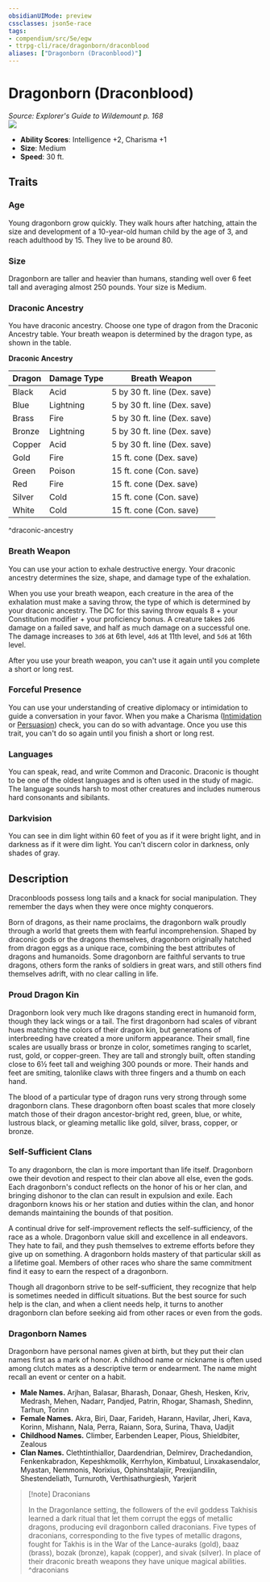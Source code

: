 ```yaml
---
obsidianUIMode: preview
cssclasses: json5e-race
tags:
- compendium/src/5e/egw
- ttrpg-cli/race/dragonborn/draconblood
aliases: ["Dragonborn (Draconblood)"]
---
```

# Dragonborn (Draconblood)
*Source: Explorer's Guide to Wildemount p. 168*  
![](/3-Mechanics/CLI/races/img/dragonborn-draconblood.webp#right)  

- **Ability Scores**: Intelligence +2, Charisma +1
- **Size**: Medium
- **Speed**: 30 ft.

## Traits

### Age

Young dragonborn grow quickly. They walk hours after hatching, attain the size and development of a 10-year-old human child by the age of 3, and reach adulthood by 15. They live to be around 80.

### Size

Dragonborn are taller and heavier than humans, standing well over 6 feet tall and averaging almost 250 pounds. Your size is Medium.

### Draconic Ancestry

You have draconic ancestry. Choose one type of dragon from the Draconic Ancestry table. Your breath weapon is determined by the dragon type, as shown in the table.

**Draconic Ancestry**

| Dragon | Damage Type | Breath Weapon |
|--------|-------------|---------------|
| Black | Acid | 5 by 30 ft. line (Dex. save) |
| Blue | Lightning | 5 by 30 ft. line (Dex. save) |
| Brass | Fire | 5 by 30 ft. line (Dex. save) |
| Bronze | Lightning | 5 by 30 ft. line (Dex. save) |
| Copper | Acid | 5 by 30 ft. line (Dex. save) |
| Gold | Fire | 15 ft. cone (Dex. save) |
| Green | Poison | 15 ft. cone (Con. save) |
| Red | Fire | 15 ft. cone (Dex. save) |
| Silver | Cold | 15 ft. cone (Con. save) |
| White | Cold | 15 ft. cone (Con. save) |
^draconic-ancestry

### Breath Weapon

You can use your action to exhale destructive energy. Your draconic ancestry determines the size, shape, and damage type of the exhalation.

When you use your breath weapon, each creature in the area of the exhalation must make a saving throw, the type of which is determined by your draconic ancestry. The DC for this saving throw equals 8 + your Constitution modifier + your proficiency bonus. A creature takes `2d6` damage on a failed save, and half as much damage on a successful one. The damage increases to `3d6` at 6th level, `4d6` at 11th level, and `5d6` at 16th level.

After you use your breath weapon, you can't use it again until you complete a short or long rest.

### Forceful Presence

You can use your understanding of creative diplomacy or intimidation to guide a conversation in your favor. When you make a Charisma ([Intimidation](/3-Mechanics/CLI/rules/skills.md#Intimidation) or [Persuasion](/3-Mechanics/CLI/rules/skills.md#Persuasion)) check, you can do so with advantage. Once you use this trait, you can't do so again until you finish a short or long rest.

### Languages

You can speak, read, and write Common and Draconic. Draconic is thought to be one of the oldest languages and is often used in the study of magic. The language sounds harsh to most other creatures and includes numerous hard consonants and sibilants.

### Darkvision

You can see in dim light within 60 feet of you as if it were bright light, and in darkness as if it were dim light. You can't discern color in darkness, only shades of gray.

## Description

Draconbloods possess long tails and a knack for social manipulation. They remember the days when they were once mighty conquerors.

Born of dragons, as their name proclaims, the dragonborn walk proudly through a world that greets them with fearful incomprehension. Shaped by draconic gods or the dragons themselves, dragonborn originally hatched from dragon eggs as a unique race, combining the best attributes of dragons and humanoids. Some dragonborn are faithful servants to true dragons, others form the ranks of soldiers in great wars, and still others find themselves adrift, with no clear calling in life.

### Proud Dragon Kin

Dragonborn look very much like dragons standing erect in humanoid form, though they lack wings or a tail. The first dragonborn had scales of vibrant hues matching the colors of their dragon kin, but generations of interbreeding have created a more uniform appearance. Their small, fine scales are usually brass or bronze in color, sometimes ranging to scarlet, rust, gold, or copper-green. They are tall and strongly built, often standing close to 6½ feet tall and weighing 300 pounds or more. Their hands and feet are smiting, talonlike claws with three fingers and a thumb on each hand.

The blood of a particular type of dragon runs very strong through some dragonborn clans. These dragonborn often boast scales that more closely match those of their dragon ancestor-bright red, green, blue, or white, lustrous black, or gleaming metallic like gold, silver, brass, copper, or bronze.

### Self-Sufficient Clans

To any dragonborn, the clan is more important than life itself. Dragonborn owe their devotion and respect to their clan above all else, even the gods. Each dragonborn's conduct reflects on the honor of his or her clan, and bringing dishonor to the clan can result in expulsion and exile. Each dragonborn knows his or her station and duties within the clan, and honor demands maintaining the bounds of that position.

A continual drive for self-improvement reflects the self-sufficiency, of the race as a whole. Dragonborn value skill and excellence in all endeavors. They hate to fail, and they push themselves to extreme efforts before they give up on something. A dragonborn holds mastery of that particular skill as a lifetime goal. Members of other races who share the same commitment find it easy to earn the respect of a dragonborn.

Though all dragonborn strive to be self-sufficient, they recognize that help is sometimes needed in difficult situations. But the best source for such help is the clan, and when a client needs help, it turns to another dragonborn clan before seeking aid from other races or even from the gods.

### Dragonborn Names

Dragonborn have personal names given at birth, but they put their clan names first as a mark of honor. A childhood name or nickname is often used among clutch mates as a descriptive term or endearment. The name might recall an event or center on a habit.

- **Male Names.** Arjhan, Balasar, Bharash, Donaar, Ghesh, Hesken, Kriv, Medrash, Mehen, Nadarr, Pandjed, Patrin, Rhogar, Shamash, Shedinn, Tarhun, Torinn  
- **Female Names.** Akra, Biri, Daar, Farideh, Harann, Havilar, Jheri, Kava, Korinn, Mishann, Nala, Perra, Raiann, Sora, Surina, Thava, Uadjit  
- **Childhood Names.** Climber, Earbenden Leaper, Pious, Shieldbiter, Zealous  
- **Clan Names.** Clethtinthiallor, Daardendrian, Delmirev, Drachedandion, Fenkenkabradon, Kepeshkmolik, Kerrhylon, Kimbatuul, Linxakasendalor, Myastan, Nemmonis, Norixius, Ophinshtalajiir, Prexijandilin, Shestendeliath, Turnuroth, Verthisathurgiesh, Yarjerit  

> [!note] Draconians
> 
> In the Dragonlance setting, the followers of the evil goddess Takhisis learned a dark ritual that let them corrupt the eggs of metallic dragons, producing evil dragonborn called draconians. Five types of draconians, corresponding to the five types of metallic dragons, fought for Takhis is in the War of the Lance-auraks (gold), baaz (brass), bozak (bronze), kapak (copper), and sivak (silver). In place of their draconic breath weapons they have unique magical abilities.
^draconians